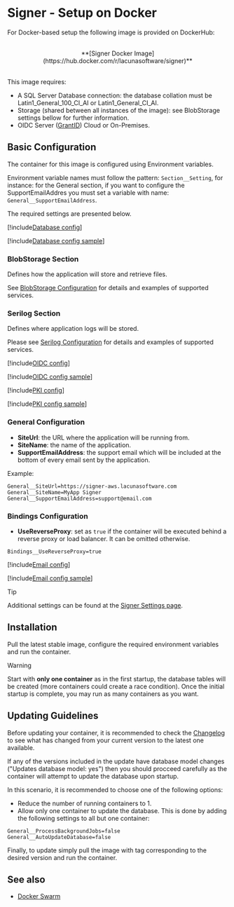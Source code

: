 ﻿# Signer - Setup on Docker

For Docker-based setup the following image is provided on DockerHub:

<br />
<center>
**[Signer Docker Image](https://hub.docker.com/r/lacunasoftware/signer)**
</center>
<br />

This image requires: 

* A SQL Server Database connection: the database collation must be Latin1_General_100_CI_AI or Latin1_General_CI_AI. 
* Storage (shared between all instances of the image): see BlobStorage settings bellow for further information.
* OIDC Server ([GrantID](../../../grant-id/index.md)) Cloud or On-Premises.

## Basic Configuration

The container for this image is configured using Environment variables.

Environment variable names must follow the pattern: `Section__Setting`, for instance: for the General section, if you want to
configure the SupportEmailAddres you must set a variable with name: `General__SupportEmailAddress`.

The required settings are presented below.

[!include[Database config](../../../includes/spa-config/database-config.md)]

[!include[Database config sample](../../../includes/spa-config/database-config-sample.md)]

### BlobStorage Section

Defines how the application will store and retrieve files.

See [BlobStorage Configuration](./blob-storage.md) for details and examples of supported services.

### Serilog Section

Defines where application logs will be stored. 

Please see [Serilog Configuration](./serilog.md) for details and examples of supported services.

[!include[OIDC config](../../../includes/spa-config/oidc-config.md)]

[!include[OIDC config sample](../../../includes/spa-config/oidc-config-sample.md)]

[!include[PKI config](../../../includes/spa-config/pki-config.md)]

[!include[PKI config sample](../../../includes/spa-config/pki-config-sample.md)]

### General Configuration

* **SiteUrl**: the URL where the application will be running from.
* **SiteName**: the name of the application.
* **SupportEmailAddress**: the support email which will be included at the bottom of every email sent by the application.

Example: 

```
General__SiteUrl=https://signer-aws.lacunasoftware.com
General__SiteName=MyApp Signer
General__SupportEmailAddress=support@email.com
```

### Bindings Configuration

* **UseReverseProxy**: set as `true` if the container will be executed behind a reverse proxy or load balancer. It can be omitted otherwise.

```
Bindings__UseReverseProxy=true
```

[!include[Email config](../../../includes/spa-config/email-config.md)]

[!include[Email config sample](../../../includes/spa-config/email-config-sample.md)]

> [!TIP]
> Additional settings can be found at the [Signer Settings page](../settings.md).

## Installation

Pull the latest stable image, configure the required environment variables and run the container. 

> [!WARNING]
> Start with **only one container** as in the first startup, the database tables will be created (more containers could create a race condition). 
> Once the initial startup is complete, you may run as many containers as you want.

## Updating Guidelines

Before updating your container, it is recommended to check the [Changelog](../../changelog.md) to see what has changed from your 
current version to the latest one available.

If any of the versions included in the update have database model changes ("Updates database model: yes") then you
should procceed carefully as the container will attempt to update the database upon startup.

In this scenario, it is recommended to choose one of the following options:

* Reduce the number of running containers to 1.
* Allow only one container to update the database. This is done by adding the following settings to all but one container:

```
General__ProcessBackgroundJobs=false
General__AutoUpdateDatabase=false
```

Finally, to update simply pull the image with tag corresponding to the desired version and run the container.

## See also

* [Docker Swarm](./docker-swarm/index.md)